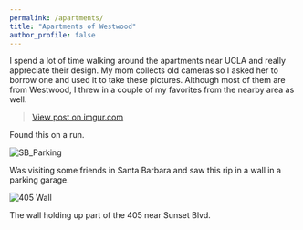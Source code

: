 ```yaml
---
permalink: /apartments/
title: "Apartments of Westwood"
author_profile: false
---
```


I spend a lot of time walking around the apartments near UCLA and really appreciate their design. My mom collects old cameras so I asked her to borrow one and
used it to take these pictures. Although most of them are from Westwood, I threw in a couple of my favorites from the nearby area as well. 


<blockquote class="imgur-embed-pub" lang="en" data-id="dKOgMli"><a href="https://imgur.com/dKOgMli">View post on imgur.com</a></blockquote><script async src="//s.imgur.com/min/embed.js" charset="utf-8"></script>

Found this on a run. 

![SB_Parking](aidanboyne.github.io/images/apartments/Brent_House1.jpg)

Was visiting some friends in Santa Barbara and saw this rip in a wall in a parking garage.

![405 Wall](aidanboyne.github.io/images/apartments/Wall.jpg)

The wall holding up part of the 405 near Sunset Blvd. 
